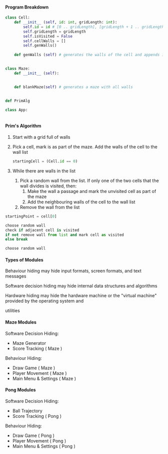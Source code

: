 #### Program Breakdown

```python
class Cell:
    def __init__ (self, id: int, gridLength: int):
        self.id = id # [0 .. gridLength], [gridLength + 1 .. gridLength * 2]
        self.gridLength = gridLength
        self.isVisited = False
        self.cellWalls = []
        self.genWalls()
    
    def genWalls (self) # generates the walls of the cell and appends it to the list of cellWalls
        

```

```python
class Maze:
    def __init__ (self):
        
       
    def blankMaze(self) # generates a maze with all walls
        
```

```python
def PrimAlg
```

```python
class App:
    
```





#### Prim's Algorithm

1. Start with a grid full of walls

2. Pick a cell, mark is as part of the maze. Add the walls of the cell to the wall list

   ```python
   startingCell = (Cell.id == 0)
   ```

3. While there are walls in the list

   1. Pick a random wall from the list. If only one of the two cells that the wall divides is visited, then:
      1. Make the wall a passage and mark the unvisited cell as part of the maze
      2. Add the neighbouring walls of the cell to the wall list
   2. Remove the wall from the list

```python
startingPoint = cell[0]

choose random wall
check if adjacent cell is visited
if not remove wall from list and mark cell as visited
else break

choose random wall 

```



#### Types of Modules

Behaviour hiding may hide input formats, screen formats, and text messages

Software decision hiding may hide internal data structures and algorithms

Hardware hiding may hide the hardware machine or the "virtual machine" provided by the operating system and

utilities



#### Maze Modules

Software Decision Hiding:

* Maze Generator
* Score Tracking ( Maze )

Behaviour Hiding:

* Draw Game ( Maze )
* Player Movement ( Maze )
* Main Menu & Settings ( Maze )

#### Pong Modules

Software Decision Hiding:

* Ball Trajectory
* Score Tracking ( Pong )

Behaviour Hiding:

* Draw Game ( Pong )
* Player Movement ( Pong )
* Main Menu & Settings ( Pong )